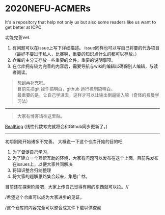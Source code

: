 # 2020NEFU-ACMERs
It's a repository that help not only us but also some readers like us want to get better at ICPC.

功能完善Ve1.
1. 有问题可以在issue上写下详细描述。
issue同样也可以写自己将要的代办项目（最好不要过于私人，比赛啊，重要的知识点什么的都可以存放。）
2. 仓库的主分支存放一些重要的文件，重要的说明事项。
3. 在仓库拥有较为完善的内容后，需要导航与wiki的编辑以确保别人编辑，与读者阅读。
> 想到再补充吧。  
> 目前先把git 操作搞明白，github 运行机制搞明白。    
> 最重要的是，让自己学进去，这样才可以让输出倒逼输入嘛（奇怪的费曼学习法）  



----------------------------------------------------
>大家有博客请往这里贴。

[RealKing](https://i.csdn.net/#/uc/profile?spm=1000.2115.3001.5111) (线性代数考完就将会和Github同步更新了。)

----------------------------------------------------

初期刚刚开始诸多不完善。
大概说一下这个仓库开始的目的吧
1. 为了督促自己学习，
2. 为了建立一个互帮互助的环境，大家有问题可以发布在这个上面，目前先发布在issues上，以便大家共同解决
3. 将知识整合归纳整理
4. 将大家的题解思路集合起来，集思广益。

目前还在探索阶段吧，大家上传自己觉得有用的东西就可以拉。//

/希望这个仓库可以成为大家进步的见证。

/这个仓库的内容完全可以整合成文件下载以供查阅
